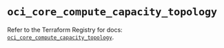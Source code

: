 # `oci_core_compute_capacity_topology`

Refer to the Terraform Registry for docs: [`oci_core_compute_capacity_topology`](https://registry.terraform.io/providers/oracle/oci/6.37.0/docs/resources/core_compute_capacity_topology).
